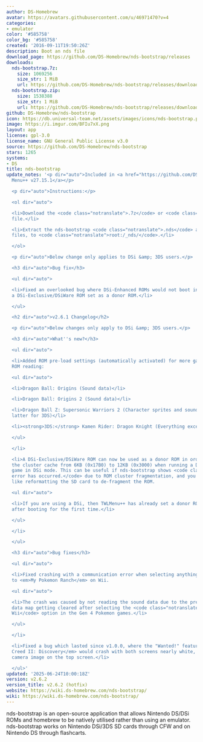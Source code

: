 ```yaml
---
author: DS-Homebrew
avatar: https://avatars.githubusercontent.com/u/46971470?v=4
categories:
- emulator
color: '#585758'
color_bg: '#585758'
created: '2016-09-11T19:50:26Z'
description: Boot an nds file
download_page: https://github.com/DS-Homebrew/nds-bootstrap/releases
downloads:
  nds-bootstrap.7z:
    size: 1069256
    size_str: 1 MiB
    url: https://github.com/DS-Homebrew/nds-bootstrap/releases/download/v2.6.2/nds-bootstrap.7z
  nds-bootstrap.zip:
    size: 1538388
    size_str: 1 MiB
    url: https://github.com/DS-Homebrew/nds-bootstrap/releases/download/v2.6.2/nds-bootstrap.zip
github: DS-Homebrew/nds-bootstrap
icon: https://db.universal-team.net/assets/images/icons/nds-bootstrap.png
image: https://i.imgur.com/BFIu7xX.png
layout: app
license: gpl-3.0
license_name: GNU General Public License v3.0
source: https://github.com/DS-Homebrew/nds-bootstrap
stars: 1265
systems:
- DS
title: nds-bootstrap
update_notes: '<p dir="auto">Included in <a href="https://github.com/DS-Homebrew/TWiLightMenu/releases/tag/v27.15.1"><strong>TW</strong>i<strong>L</strong>ight
  Menu++ v27.15.1</a></p>

  <p dir="auto">Instructions:</p>

  <ol dir="auto">

  <li>Download the <code class="notranslate">.7z</code> or <code class="notranslate">.zip</code>
  file.</li>

  <li>Extract the nds-bootstrap <code class="notranslate">.nds</code> and <code class="notranslate">.ver</code>
  files, to <code class="notranslate">root:/_nds/</code>.</li>

  </ol>

  <p dir="auto">Below change only applies to DSi &amp; 3DS users.</p>

  <h3 dir="auto">Bug fix</h3>

  <ul dir="auto">

  <li>Fixed an overlooked bug where DSi-Enhanced ROMs would not boot in DSi mode without
  a DSi-Exclusive/DSiWare ROM set as a donor ROM.</li>

  </ul>

  <h2 dir="auto">v2.6.1 Changelog</h2>

  <p dir="auto">Below changes only apply to DSi &amp; 3DS users.</p>

  <h3 dir="auto">What''s new?</h3>

  <ul dir="auto">

  <li>Added ROM pre-load settings (automatically activated) for more games for improved
  ROM reading:

  <ul dir="auto">

  <li>Dragon Ball: Origins (Sound data)</li>

  <li>Dragon Ball: Origins 2 (Sound data)</li>

  <li>Dragon Ball Z: Supersonic Warriors 2 (Character sprites and sound data, the
  latter for 3DS)</li>

  <li><strong>3DS:</strong> Kamen Rider: Dragon Knight (Everything except sound data)</li>

  </ul>

  </li>

  <li>A DSi-Exclusive/DSiWare ROM can now be used as a donor ROM in order to increase
  the cluster cache from 6KB (0x17B0) to 12KB (0x3000) when running a DSi-Enhanced
  game in DSi mode. This can be useful if nds-bootstrap shows <code class="notranslate">An
  error has occurred.</code> due to ROM cluster fragmentation, and you don''t feel
  like reformatting the SD card to de-fragment the ROM.

  <ul dir="auto">

  <li>If you are using a DSi, then TWLMenu++ has already set a donor ROM automatically
  after booting for the first time.</li>

  </ul>

  </li>

  </ul>

  <h3 dir="auto">Bug fixes</h3>

  <ul dir="auto">

  <li>Fixed crashing with a communication error when selecting anything after connecting
  to <em>My Pokemon Ranch</em> on Wii.

  <ul dir="auto">

  <li>The crash was caused by not reading the sound data due to the pre-loaded ROM
  data map getting cleared after selecting the <code class="notranslate">Connect to
  Wii</code> option in the Gen 4 Pokemon games.</li>

  </ul>

  </li>

  <li>Fixed a bug which lasted since v1.0.0, where the "Wanted!" feature in <em>Assassin''s
  Creed II: Discovery</em> would crash with both screens nearly white, and no DSi/3DS
  camera image on the top screen.</li>

  </ul>'
updated: '2025-06-24T10:00:18Z'
version: v2.6.2
version_title: v2.6.2 (hotfix)
website: https://wiki.ds-homebrew.com/nds-bootstrap/
wiki: https://wiki.ds-homebrew.com/nds-bootstrap/
---
```

nds-bootstrap is an open-source application that allows Nintendo DS/DSi ROMs and homebrew to be natively utilised rather than using an emulator. nds-bootstrap works on Nintendo DSi/3DS SD cards through CFW and on Nintendo DS through flashcarts.